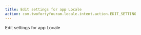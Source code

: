 ```yaml
---
title: Edit settings for app Locale
action: com.twofortyfouram.locale.intent.action.EDIT_SETTING
---
```

Edit settings for app Locale
